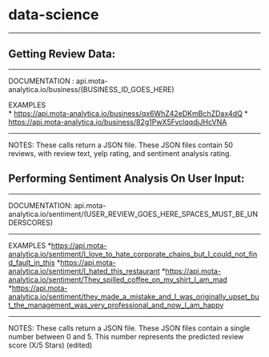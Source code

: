 # data-science



____
## Getting Review Data:
________
DOCUMENTATION : api.mota-analytica.io/business/(BUSINESS_ID_GOES_HERE)

EXAMPLES  
         * https://api.mota-analytica.io/business/qx6WhZ42eDKmBchZDax4dQ
         * https://api.mota-analytica.io/business/82g1PwX5FvclqqdjJHcVNA
_____
NOTES:   These calls return a JSON file. These JSON files contain 50 reviews, with review text, yelp rating, and sentiment analysis rating.



## Performing Sentiment Analysis On User Input:
________
DOCUMENTATION:
        api.mota-analytica.io/sentiment/(USER_REVIEW_GOES_HERE_SPACES_MUST_BE_UNDERSCORES)
______
EXAMPLES 
         *https://api.mota-analytica.io/sentiment/I_love_to_hate_corporate_chains_but_I_could_not_find_fault_in_this
         *https://api.mota-analytica.io/sentiment/I_hated_this_restaurant
         *https://api.mota-analytica.io/sentiment/They_spilled_coffee_on_my_shirt_I_am_mad
         *https://api.mota-analytica.io/sentiment/they_made_a_mistake_and_I_was_originally_upset_but_the_management_was_very_professional_and_now_I_am_happy


----------
NOTES: These calls return a JSON file. These JSON files contain a single number between 0 and 5. This number represents the predicted review score (X/5 Stars) (edited) 
